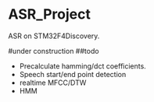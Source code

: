 ASR_Project
===========

ASR on STM32F4Discovery. 

#under construction
##todo
 * Precalculate hamming/dct coefficients.
 * Speech start/end point detection
 * realtime MFCC/DTW
 * HMM
